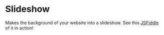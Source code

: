 Slideshow
=========

Makes the background of your website into a slideshow. See this <a href="http://jsfiddle.net/pzp1997/5vTW6/18/embedded/result/">JSFiddle</a> of it in action!

